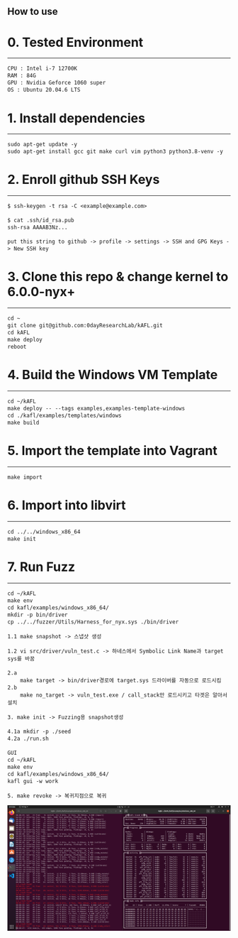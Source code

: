 ## How to use

# 0. Tested Environment
----------------------------------
```
CPU : Intel i-7 12700K
RAM : 84G
GPU : Nvidia Geforce 1060 super
OS : Ubuntu 20.04.6 LTS
```

# 1. Install dependencies
----------------------------------
```
sudo apt-get update -y
sudo apt-get install gcc git make curl vim python3 python3.8-venv -y
```


# 2. Enroll github SSH Keys
----------------------------------
```
$ ssh-keygen -t rsa -C <example@example.com>

$ cat .ssh/id_rsa.pub
ssh-rsa AAAAB3Nz...

put this string to github -> profile -> settings -> SSH and GPG Keys -> New SSH key
```



# 3. Clone this repo & change kernel to 6.0.0-nyx+
----------------------------------
```
cd ~
git clone git@github.com:0dayResearchLab/kAFL.git
cd kAFL
make deploy
reboot
```

# 4. Build the Windows VM Template
----------------------------------
```
cd ~/kAFL
make deploy -- --tags examples,examples-template-windows
cd ./kafl/examples/templates/windows
make build
```


# 5. Import the template into Vagrant
----------------------------------
```
make import
```


# 6. Import into libvirt
----------------------------------
```
cd ../../windows_x86_64
make init
```


# 7. Run Fuzz
----------------------------------
```
cd ~/kAFL
make env
cd kafl/examples/windows_x86_64/
mkdir -p bin/driver 
cp ../../fuzzer/Utils/Harness_for_nyx.sys ./bin/driver

1.1 make snapshot -> 스냅샷 생성

1.2 vi src/driver/vuln_test.c -> 하네스에서 Symbolic Link Name과 target sys를 바꿈

2.a
    make target -> bin/driver경로에 target.sys 드라이버를 자동으로 로드시킴
2.b
    make no_target -> vuln_test.exe / call_stack만 로드시키고 타겟은 알아서 설치

3. make init -> Fuzzing용 snapshot생성

4.1a mkdir -p ./seed
4.2a ./run.sh

GUI
cd ~/kAFL
make env
cd kafl/examples/windows_x86_64/
kafl gui -w work

5. make revoke -> 복귀지점으로 복귀
```


![Fuzz Success](fuzzing.png?raw=true)
